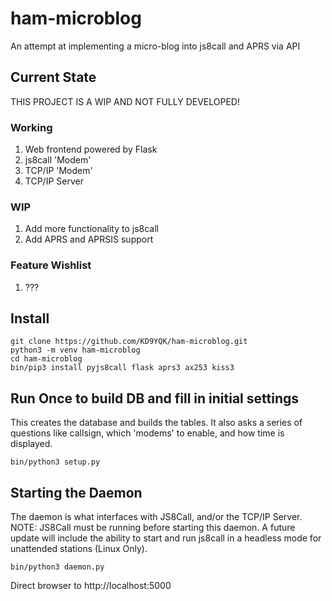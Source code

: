 # ham-microblog
An attempt at implementing a micro-blog into js8call and APRS via API

## Current State
THIS PROJECT IS A WIP AND NOT FULLY DEVELOPED!

### Working
1) Web frontend powered by Flask
2) js8call 'Modem'
3) TCP/IP 'Modem'
4) TCP/IP Server

### WIP
1) Add more functionality to js8call
2) Add APRS and APRSIS support

### Feature Wishlist
1) ???

## Install
```
git clone https://github.com/KD9YQK/ham-microblog.git
python3 -m venv ham-microblog
cd ham-microblog
bin/pip3 install pyjs8call flask aprs3 ax253 kiss3
```
## Run Once to build DB and fill in initial settings
This creates the database and builds the tables. It also asks a series of questions like callsign, which 'modems' to enable, and how time is displayed.

`bin/python3 setup.py`

## Starting the Daemon
The daemon is what interfaces with JS8Call, and/or the TCP/IP Server. NOTE: JS8Call must be running before starting this daemon. A future update will include the ability to start and run js8call in a headless mode for unattended stations (Linux Only).

`bin/python3 daemon.py`

Direct browser to http://localhost:5000
